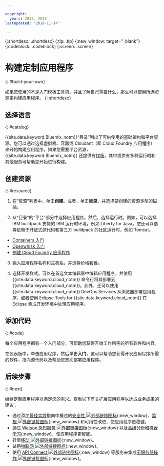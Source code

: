 ```yaml
---

copyright:
  years: 2017, 2018
lastupdated: "2018-11-14"

---
```


{:shortdesc: .shortdesc}
{:tip: .tip}
{:new_window: target="_blank"}
{:codeblock: .codeblock}
{:screen: .screen}

# 构建定制应用程序
{: #build-your-own}

如果您使用的不是入门模板工具包，并且了解自己需要什么，那么可以使用所选资源来构建应用程序。
{: shortdesc}

## 选择语言
{: #catalog}

{{site.data.keyword.Bluemix_notm}}“目录”列出了可供使用的基础架构和平台资源。您可以通过选择虚拟机、容器或 Cloudant（即 Cloud Foundry 应用程序）来开始构建应用程序。如果您需要平台资源，{{site.data.keyword.Bluemix_notm}} 还提供有[样板](https://{DomainName}/catalog/?taxonomyNavigation=apps&category=blueprints)，其中提供有多种运行时和其他服务可帮助您开始进行构建。

## 创建资源
{: #resource}

1. 在“资源”列表中，单击**创建**。或者，单击**目录**，并选择要创建的资源类型的磁贴。 

2. 从“目录”的“平台”部分中选择应用程序。然后，选择运行时。例如，可以选择 IBM buildpack 支持的 IBM 运行时环境，例如 Liberty for Java。您还可以选择依赖于开放式源代码和第三方 buildpack 的社区运行时，例如 Tomcat。

  * [Containers 入门](/docs/containers/container_index.html)
  * [Openwhisk 入门](/docs/openwhisk/index.html)
  * [创建 Cloud Foundry 应用程序](/docs/cloud-foundry/index.html)

3. 输入应用程序名称和主机名，并选择价格套餐。

4. 选择开发样式。可以在首选文本编辑器中编辑应用程序，并使用 {{site.data.keyword.cloud_notm}} 命令行将其部署到 {{site.data.keyword.cloud_notm}}。此外，还可以使用 {{site.data.keyword.cloud_notm}} DevOps Services 从浏览器部署应用程序，或者使用 Eclipse Tools for {{site.data.keyword.cloud_notm}} 在 Eclipse 集成开发环境中处理应用程序。

## 添加代码
{: #code}

每个应用程序都有一个入门部分，可帮助您获得开始工作所需的所有软件和内容。

在仪表板中，单击应用程序，然后单击**入门**，这可以帮助您获得开发应用程序所需的软件，指向源代码以及帮助您首次部署应用程序。

## 后续步骤
{: #next}

继续定制应用程序以满足您的需求。查看以下有关扩展应用程序以达成业务成果的建议：

* 通过添加[最佳实践](best-practice.html)指南中概述的[安全性 ![外部链接图标](../icons/launch-glyph.svg "外部链接图标")](https://{DomainName}/catalog/?taxonomyNavigation=data&category=security){:new_window}、[监视 ![外部链接图标](../icons/launch-glyph.svg "外部链接图标")](https://{DomainName}/catalog/?category=devops){:new_window} 和可用性改进，使应用程序更稳健。
* 通过 [Watson 感知服务 ![外部链接图标](../icons/launch-glyph.svg "外部链接图标")](https://{DomainName}/catalog/?taxonomyNavigation=data&category=watson){:new_window} 以及[高级分析和机器学习](https://{DomainName}/catalog/?taxonomyNavigation=data&category=data){:new_window}，使应用程序更智能。
* 转至[移动 ![外部链接图标](../icons/launch-glyph.svg "外部链接图标")](https://{DomainName}/catalog/?category=mobile){:new_window}。
* 试用[物联网 ![外部链接图标](../icons/launch-glyph.svg "外部链接图标")](https://{DomainName}/catalog/?category=iot){:new_window}。
* 使用 [API Connect ![外部链接图标](../icons/launch-glyph.svg "外部链接图标")](https://{DomainName}/catalog/?category=integration){:new_window} 等服务来集成[无服务器操作 ![外部链接图标](../icons/launch-glyph.svg "外部链接图标")](https://{DomainName}/catalog/?category=whisk){:new_window}。
